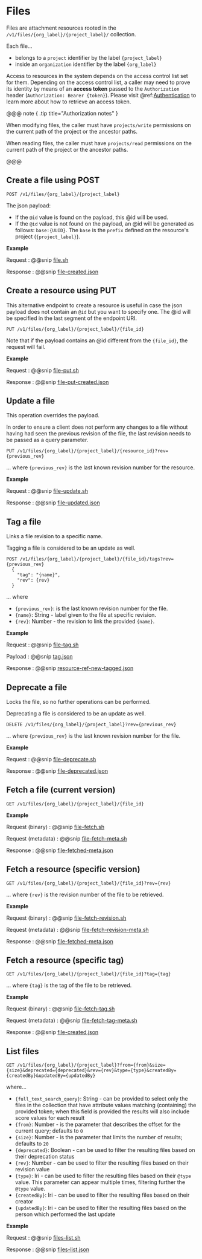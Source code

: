 # Files

Files are attachment resources rooted in the `/v1/files/{org_label}/{project_label}/` collection.

Each file... 

- belongs to a `project` identifier by the label `{project_label}`
- inside an `organization` identifier by the label `{org_label}` 

Access to resources in the system depends on the access control list set for them. Depending on the access control list, a caller may need to prove its identity by means of an **access token** passed to the `Authorization` header (`Authorization: Bearer {token}`). Please visit @ref:[Authentication](../iam/authentication.md) to learn more about how to retrieve an access token.

@@@ note { .tip title="Authorization notes" }	

When  modifying files, the caller must have `projects/write` permissions on the current path of the project or the ancestor paths.

When  reading files, the caller must have `projects/read` permissions on the current path of the project or the ancestor paths.

@@@

## Create a file using POST

```
POST /v1/files/{org_label}/{project_label}
```

The json payload: 

- If the `@id` value is found on the payload, this @id will be used.
- If the `@id` value is not found on the payload, an @id will be generated as follows: `base:{UUID}`. The `base` is the `prefix` defined on the resource's project (`{project_label}`).

**Example**

Request
:   @@snip [file.sh](../assets/files/file.sh)

Response
:   @@snip [file-created.json](../assets/files/file-created.json)


## Create a resource using PUT
This alternative endpoint to create a resource is useful in case the json payload does not contain an `@id` but you want to specify one. The @id will be specified in the last segment of the endpoint URI.
```
PUT /v1/files/{org_label}/{project_label}/{file_id}
```
 
Note that if the payload contains an @id different from the `{file_id}`, the request will fail.

**Example**

Request
:   @@snip [file-put.sh](../assets/files/file-put.sh)

Response
:   @@snip [file-put-created.json](../assets/files/file-put-created.json)


## Update a file

This operation overrides the payload.

In order to ensure a client does not perform any changes to a file without having had seen the previous revision of
the file, the last revision needs to be passed as a query parameter.

```
PUT /v1/files/{org_label}/{project_label}/{resource_id}?rev={previous_rev}
```
... where `{previous_rev}` is the last known revision number for the resource.


**Example**

Request
:   @@snip [file-update.sh](../assets/files/file-update.sh)

Response
:   @@snip [file-updated.json](../assets/files/file-updated.json)


## Tag a file

Links a file revision to a specific name. 

Tagging a file is considered to be an update as well.

```
POST /v1/files/{org_label}/{project_label}/{file_id}/tags?rev={previous_rev}
  {
    "tag": "{name}",
    "rev": {rev}
  }
```
... where 

- `{previous_rev}`: is the last known revision number for the file.
- `{name}`: String - label given to the file at specific revision.
- `{rev}`: Number - the revision to link the provided `{name}`.

**Example**

Request
:   @@snip [file-tag.sh](../assets/files/file-tag.sh)

Payload
:   @@snip [tag.json](../assets/files/file-tag.json)

Response
:   @@snip [resource-ref-new-tagged.json](../assets/files/file-tagged.json)

## Deprecate a file

Locks the file, so no further operations can be performed.

Deprecating a file is considered to be an update as well. 

```
DELETE /v1/files/{org_label}/{project_label}?rev={previous_rev}
```

... where `{previous_rev}` is the last known revision number for the file.

**Example**

Request
:   @@snip [file-deprecate.sh](../assets/files/file-deprecate.sh)

Response
:   @@snip [file-deprecated.json](../assets/files/file-deprecated.json)


## Fetch a file (current version)

```
GET /v1/files/{org_label}/{project_label}/{file_id}
```

**Example**

Request (binary)
:   @@snip [file-fetch.sh](../assets/files/file-fetch.sh)

Request (metadata)
:   @@snip [file-fetch-meta.sh](../assets/files/file-fetch-meta.sh)

Response
:   @@snip [file-fetched-meta.json](../assets/files/file-fetched-meta.json)


## Fetch a resource (specific version)

```
GET /v1/files/{org_label}/{project_label}/{file_id}?rev={rev}
```
... where `{rev}` is the revision number of the file to be retrieved.

**Example**

Request (binary)
:   @@snip [file-fetch-revision.sh](../assets/files/file-fetch-revision.sh)

Request (metadata)
:   @@snip [file-fetch-revision-meta.sh](../assets/files/file-fetch-revision-meta.sh)

Response
:   @@snip [file-fetched-meta.json](../assets/files/file-fetched-meta.json)


## Fetch a resource (specific tag)

```
GET /v1/files/{org_label}/{project_label}/{file_id}?tag={tag}
```

... where `{tag}` is the tag of the file to be retrieved.


**Example**

Request (binary)
:   @@snip [file-fetch-tag.sh](../assets/files/file-fetch-tag.sh)

Request (metadata)
:   @@snip [file-fetch-tag-meta.sh](../assets/files/file-fetch-tag-meta.sh)

Response
:   @@snip [file-created.json](../assets/files/file-created.json)


## List files

```
GET /v1/files/{org_label}/{project_label}?from={from}&size={size}&deprecated={deprecated}&rev={rev}&type={type}&createdBy={createdBy}&updatedBy={updatedBy}
```

where...

- `{full_text_search_query}`: String - can be provided to select only the files in the collection that have attribute values matching (containing) the provided token; when this field is provided the results will also include score values for each result
- `{from}`: Number - is the parameter that describes the offset for the current query; defaults to `0`
- `{size}`: Number - is the parameter that limits the number of results; defaults to `20`
- `{deprecated}`: Boolean - can be used to filter the resulting files based on their deprecation status
- `{rev}`: Number - can be used to filter the resulting files based on their revision value
- `{type}`: Iri - can be used to filter the resulting files based on their `@type` value. This parameter can appear multiple times, filtering further the `@type` value.
- `{createdBy}`: Iri - can be used to filter the resulting files based on their creator
- `{updatedBy}`: Iri - can be used to filter the resulting files based on the person which performed the last update

**Example**

Request
:   @@snip [files-list.sh](../assets/files/files-list.sh)

Response
:   @@snip [files-list.json](../assets/files/files-list.json)
